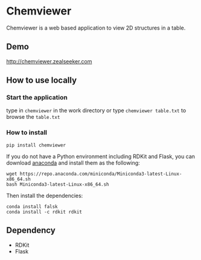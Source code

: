 # Chemviewer
Chemviewer is a web based application to view 2D structures in a table.

## Demo
http://chemviewer.zealseeker.com

## How to use locally

### Start the application
type in `chemviewer` in the work directory or type `chemviewer table.txt`
to browse the `table.txt`

### How to install
```
pip install chemviewer
```

If you do not have a Python environment including RDKit and Flask,
you can download [anaconda](https://www.anaconda.com/)
and install them as the following:
```
wget https://repo.anaconda.com/miniconda/Miniconda3-latest-Linux-x86_64.sh
bash Miniconda3-latest-Linux-x86_64.sh
```
Then install the dependencies:
```
conda install falsk
conda install -c rdkit rdkit
```

## Dependency
- RDKit
- Flask
